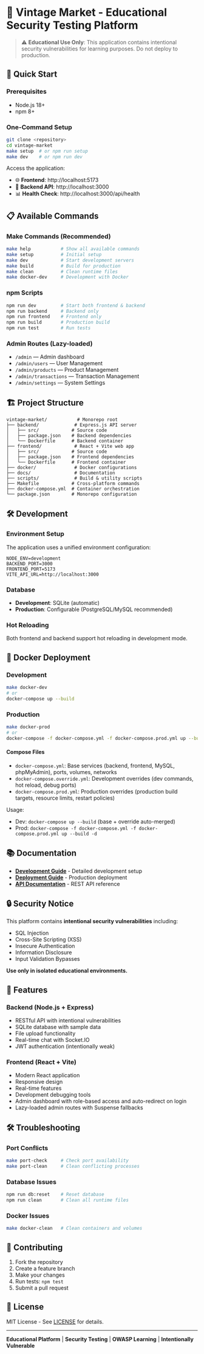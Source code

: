 # 🛒 Vintage Market - Educational Security Testing Platform

> ⚠️ **Educational Use Only**: This application contains intentional security vulnerabilities for learning purposes. Do not deploy to production.

## 🚀 Quick Start

### Prerequisites
- Node.js 18+
- npm 8+

### One-Command Setup
```bash
git clone <repository>
cd vintage-market
make setup  # or npm run setup
make dev    # or npm run dev
```

Access the application:
- 🌐 **Frontend**: http://localhost:5173
- 🔧 **Backend API**: http://localhost:3000  
- 📊 **Health Check**: http://localhost:3000/api/health

## 📋 Available Commands

### Make Commands (Recommended)
```bash
make help           # Show all available commands
make setup          # Initial setup
make dev            # Start development servers
make build          # Build for production
make clean          # Clean runtime files
make docker-dev     # Development with Docker
```

### npm Scripts
```bash
npm run dev         # Start both frontend & backend
npm run backend     # Backend only
npm run frontend    # Frontend only
npm run build       # Production build
npm run test        # Run tests
```

### Admin Routes (Lazy-loaded)
- `/admin`                — Admin dashboard
- `/admin/users`          — User Management
- `/admin/products`       — Product Management
- `/admin/transactions`   — Transaction Management
- `/admin/settings`       — System Settings

## 🏗️ Project Structure

```
vintage-market/           # Monorepo root
├── backend/             # Express.js API server
│   ├── src/            # Source code
│   ├── package.json    # Backend dependencies
│   └── Dockerfile      # Backend container
├── frontend/            # React + Vite web app
│   ├── src/            # Source code  
│   ├── package.json    # Frontend dependencies
│   └── Dockerfile      # Frontend container
├── docker/              # Docker configurations
├── docs/                # Documentation
├── scripts/             # Build & utility scripts
├── Makefile            # Cross-platform commands
├── docker-compose.yml  # Container orchestration
└── package.json        # Monorepo configuration
```

## 🛠️ Development

### Environment Setup
The application uses a unified environment configuration:

```env
NODE_ENV=development
BACKEND_PORT=3000  
FRONTEND_PORT=5173
VITE_API_URL=http://localhost:3000
```

### Database
- **Development**: SQLite (automatic)
- **Production**: Configurable (PostgreSQL/MySQL recommended)

### Hot Reloading
Both frontend and backend support hot reloading in development mode.

## 🐳 Docker Deployment

### Development
```bash
make docker-dev
# or
docker-compose up --build
```

### Production  
```bash
make docker-prod
# or  
docker-compose -f docker-compose.yml -f docker-compose.prod.yml up --build
```

#### Compose Files
- `docker-compose.yml`: Base services (backend, frontend, MySQL, phpMyAdmin), ports, volumes, networks
- `docker-compose.override.yml`: Development overrides (dev commands, hot reload, debug ports)
- `docker-compose.prod.yml`: Production overrides (production build targets, resource limits, restart policies)

Usage:
- Dev: `docker-compose up --build` (base + override auto-merged)
- Prod: `docker-compose -f docker-compose.yml -f docker-compose.prod.yml up --build -d`

## 📚 Documentation

- **[Development Guide](docs/DEVELOPMENT.md)** - Detailed development setup
- **[Deployment Guide](docs/DEPLOYMENT.md)** - Production deployment
- **[API Documentation](docs/API.md)** - REST API reference

## 🔒 Security Notice

This platform contains **intentional security vulnerabilities** including:

- SQL Injection
- Cross-Site Scripting (XSS)  
- Insecure Authentication
- Information Disclosure
- Input Validation Bypasses

**Use only in isolated educational environments.**

## 🧪 Features

### Backend (Node.js + Express)
- RESTful API with intentional vulnerabilities
- SQLite database with sample data
- File upload functionality
- Real-time chat with Socket.IO
- JWT authentication (intentionally weak)

### Frontend (React + Vite)
- Modern React application
- Responsive design
- Real-time features
- Development debugging tools
- Admin dashboard with role-based access and auto-redirect on login
- Lazy-loaded admin routes with Suspense fallbacks

## 🛠️ Troubleshooting

### Port Conflicts
```bash
make port-check     # Check port availability
make port-clean     # Clean conflicting processes
```

### Database Issues
```bash
npm run db:reset    # Reset database
npm run clean       # Clean all runtime files
```

### Docker Issues
```bash
make docker-clean   # Clean containers and volumes
```

## 🤝 Contributing

1. Fork the repository
2. Create a feature branch
3. Make your changes  
4. Run tests: `npm test`
5. Submit a pull request

## 📄 License

MIT License - See [LICENSE](LICENSE) for details.

---

**Educational Platform** | **Security Testing** | **OWASP Learning** | **Intentionally Vulnerable**
